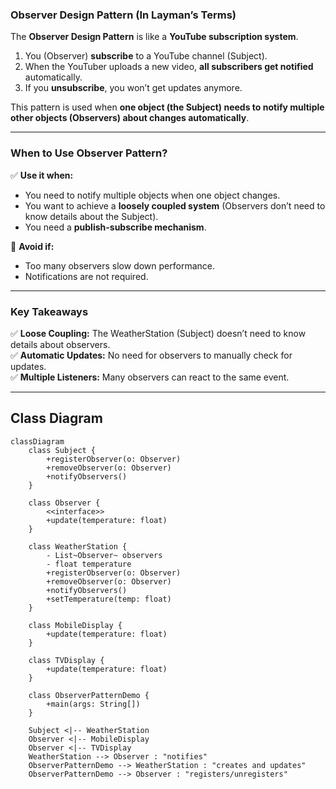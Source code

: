 ### **Observer Design Pattern (In Layman’s Terms)**
The **Observer Design Pattern** is like a **YouTube subscription system**.

1. You (Observer) **subscribe** to a YouTube channel (Subject).
2. When the YouTuber uploads a new video, **all subscribers get notified** automatically.
3. If you **unsubscribe**, you won’t get updates anymore.

This pattern is used when **one object (the Subject) needs to notify multiple other objects (Observers) about changes automatically**.

---

### **When to Use Observer Pattern?**
✅ **Use it when:**
- You need to notify multiple objects when one object changes.
- You want to achieve a **loosely coupled system** (Observers don’t need to know details about the Subject).
- You need a **publish-subscribe mechanism**.

🚫 **Avoid if:**
- Too many observers slow down performance.
- Notifications are not required.

---
### **Key Takeaways**
✅ **Loose Coupling:** The WeatherStation (Subject) doesn’t need to know details about observers.  
✅ **Automatic Updates:** No need for observers to manually check for updates.  
✅ **Multiple Listeners:** Many observers can react to the same event.

---
## Class Diagram
```mermaid
classDiagram
    class Subject {
        +registerObserver(o: Observer)
        +removeObserver(o: Observer)
        +notifyObservers()
    }

    class Observer {
        <<interface>>
        +update(temperature: float)
    }

    class WeatherStation {
        - List~Observer~ observers
        - float temperature
        +registerObserver(o: Observer)
        +removeObserver(o: Observer)
        +notifyObservers()
        +setTemperature(temp: float)
    }

    class MobileDisplay {
        +update(temperature: float)
    }

    class TVDisplay {
        +update(temperature: float)
    }

    class ObserverPatternDemo {
        +main(args: String[])
    }

    Subject <|-- WeatherStation
    Observer <|-- MobileDisplay
    Observer <|-- TVDisplay
    WeatherStation --> Observer : "notifies"
    ObserverPatternDemo --> WeatherStation : "creates and updates"
    ObserverPatternDemo --> Observer : "registers/unregisters"
```